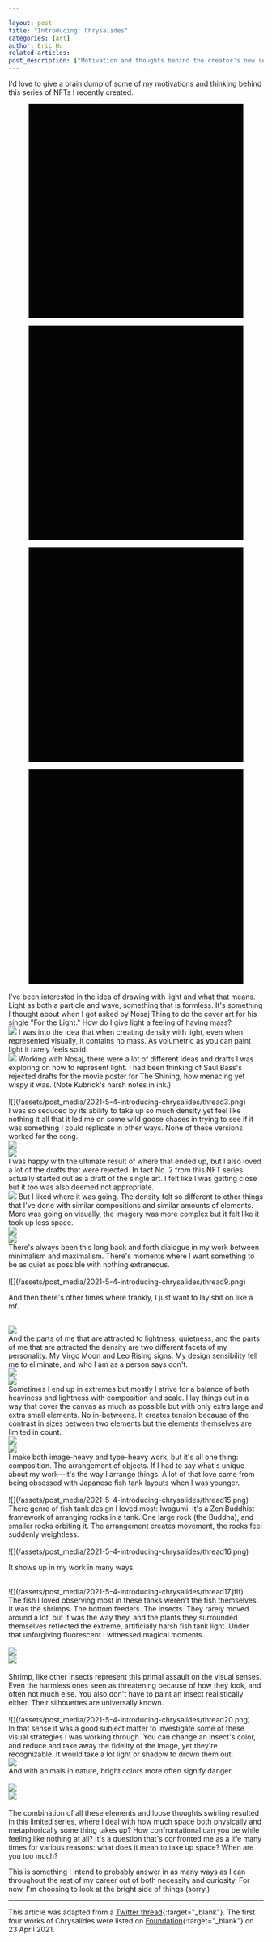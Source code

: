 ```yaml
---

layout: post
title: "Introducing: Chrysalides"
categories: [art]
author: Eric Hu
related-articles:
post_description: ["Motivation and thoughts behind the creator's new series of digital artwork."]
---
```


<script>
  document.addEventListener("DOMContentLoaded", function() {
  var lazyImages = [].slice.call(document.querySelectorAll("img.lazy"));

  if ("IntersectionObserver" in window) {
    let lazyImageObserver = new IntersectionObserver(function(entries, observer) {
      entries.forEach(function(entry) {
        if (entry.isIntersecting) {
          let lazyImage = entry.target;
          lazyImage.src = lazyImage.dataset.src;
          lazyImage.classList.remove("lazy");
          lazyImageObserver.unobserve(lazyImage);
          fetch('https://ipfs.io/ipfs/Qmdp2T77ut3fP5pZ14UrJvXwKGVMoqchF6g8Wn5aMDubsn/metadata.json')
            .then(response => response.json())
            .then(data => {
              document.getElementById("one").innerHTML = data.name;
            });
              fetch('https://ipfs.io/ipfs/QmQMUEGRd8PHgsU8UwmGMnPBPBomwhj7dJCGmnnzdG3fnT/metadata.json')
            .then(response => response.json())
            .then(data => {
              document.getElementById("two").innerHTML = data.name;
            });
            fetch('https://ipfs.io/ipfs/QmcJ3G5VnYS4auySrHvTHEfc7xhYaPsGedqYAg62yK28Jk/metadata.json')
            .then(response => response.json())
            .then(data => {
              document.getElementById("three").innerHTML = data.name;
            });
              fetch('https://ipfs.io/ipfs/QmV68nSEg5KzcFE8E55gzXodYq7ZMrMFy6eSZabpn54KQM/metadata.json')
            .then(response => response.json())
            .then(data => {
              document.getElementById("four").innerHTML = data.name;
            });
        }
      });
    });

    lazyImages.forEach(function(lazyImage) {
      lazyImageObserver.observe(lazyImage);
    });
  } else {
    // Possibly fall back to event handlers here
  }
});
</script>

<style>
    figure {
      margin-bottom: 0px!important;
    }
    .img-full {
      max-width: 60%!important;
    }

    .lazy {
      width: 100%;
    }
</style>

I'd love to give a brain dump of some of my motivations and thinking behind this series of NFTs I recently created.

<div class="row">
  <div class="col- col-sm-6">
    <figure class="figure">
      <image class="lazy" src="data:image/gif;base64,R0lGODlhAQABAIAAAAUEBAAAACwAAAAAAQABAAACAkQBADs=" data-src="https://ipfs.io/ipfs/QmdTYAp64EJPfKUmNUEwwyL9u9hpTsx6zmR24SNkPHhTxL/nft.png" />
      <figcaption class="figure-caption" id="one"></figcaption>
    </figure>
  </div>
  <div class="col- col-sm-6">
    <figure class="figure">
      <image class="lazy" src="data:image/gif;base64,R0lGODlhAQABAIAAAAUEBAAAACwAAAAAAQABAAACAkQBADs=" data-src="https://ipfs.io/ipfs/QmeYre1gcRHniBJiiTxUxbLfCs5BbFKW36BawamF6446Zo/nft.png" />
      <figcaption class="figure-caption" id="two"></figcaption>
    </figure>
  </div>
</div>

<div class="row">
  <div class="col- col-sm-6">
    <figure class="figure">
      <image class="lazy" src="data:image/gif;base64,R0lGODlhAQABAIAAAAUEBAAAACwAAAAAAQABAAACAkQBADs=" data-src="https://ipfs.io/ipfs/QmUNED5ZvCZYoNcztcaf1hdLdasRfXVXVVS1aZuKPxk1xy/nft.png" />
      <figcaption class="figure-caption" id="three"></figcaption>
    </figure>
  </div>
  <div class="col- col-sm-6">
    <figure class="figure">
      <image class="lazy" src="data:image/gif;base64,R0lGODlhAQABAIAAAAUEBAAAACwAAAAAAQABAAACAkQBADs=" data-src="https://ipfs.io/ipfs/QmNPTC7VXxS39TVQsMHnJAGE51FuzPnFSf7qyobndJXzCs/nft.png" />
      <figcaption class="figure-caption" id="four"></figcaption>
    </figure>
  </div>
</div>
<br />
I've been interested in the idea of drawing with light and what that means. Light as both a particle and wave, something that is formless. It's something I thought about when I got asked by Nosaj Thing to do the cover art for his single "For the Light." How do I give light a feeling of having mass?
<br />
<image class="img-full mb-3" src="/assets/post_media/2021-5-4-introducing-chrysalides/thread1.jfif" />
I was into the idea that when creating density with light, even when represented visually, it contains no mass. As volumetric as you can paint light it rarely feels solid.
<br />
<image class="img-full mb-3" src="/assets/post_media/2021-5-4-introducing-chrysalides/thread2.jfif" />
Working with Nosaj, there were a lot of different ideas and drafts I was exploring on how to represent light. I had been thinking of Saul Bass's rejected drafts for the movie poster for The Shining, how menacing yet wispy it was. (Note Kubrick's harsh notes in ink.)
<br />
<br />
![](/assets/post_media/2021-5-4-introducing-chrysalides/thread3.png)
<br />
I was so seduced by its ability to take up so much density yet feel like nothing it all that it led me on some wild goose chases in trying to see if it was something I could replicate in other ways. None of these versions worked for the song.
<br />
<div class="row mb-3 mt-4">
  <div class="col- col-sm-6 mb-3">
    <image src="/assets/post_media/2021-5-4-introducing-chrysalides/thread4.jfif" />
  </div>
  <div class="col- col-sm-6 mb-3">
    <image src="/assets/post_media/2021-5-4-introducing-chrysalides/thread5.jfif" />
  </div>
</div>
I was happy with the ultimate result of where that ended up, but I also loved a lot of the drafts that were rejected. In fact No. 2 from this NFT series actually started out as a draft of the single art. I felt like I was getting close but it too was also deemed not appropriate.
<br />
<image class="img-full mb-3" src="/assets/post_media/2021-5-4-introducing-chrysalides/thread6.jfif" />
But I liked where it was going. The density felt so different to other things that I've done with similar compositions and similar amounts of elements. More was going on visually, the imagery was more complex but it felt like it took up less space.
<br />
<div class="row mb-3 mt-4">
  <div class="col- col-sm-6 mb-3">
    <image src="/assets/post_media/2021-5-4-introducing-chrysalides/thread7.jfif" />
  </div>
  <div class="col- col-sm-6 mb-3">
    <image src="/assets/post_media/2021-5-4-introducing-chrysalides/thread8.jfif" />
  </div>
</div>
There's always been this long back and forth dialogue in my work between minimalism and maximalism. There's moments where I want something to be as quiet as possible with nothing extraneous.
<br />
<br />
![](/assets/post_media/2021-5-4-introducing-chrysalides/thread9.png)
<br />
<p class="lead text-center mb-0">
  And then there's other times where frankly, I just want to lay shit on like a mf.
</p>
<br />
<image class="img-full" src="/assets/post_media/2021-5-4-introducing-chrysalides/thread10.jfif" />
<br />
And the parts of me that are attracted to lightness, quietness, and the parts of me that are attracted the density are two different facets of my personality. My Virgo Moon and Leo Rising signs. My design sensibility tell me to eliminate, and who I am as a person says don't.
<br />
<div class="row mb-3 mt-4">
  <div class="col- col-sm-6 mb-3">
    <image src="/assets/post_media/2021-5-4-introducing-chrysalides/thread11.jfif" />
  </div>
  <div class="col- col-sm-6 mb-3">
    <image src="/assets/post_media/2021-5-4-introducing-chrysalides/thread12.jfif" />
  </div>
</div>
Sometimes I end up in extremes but mostly I strive for a balance of both heaviness and lightness with composition and scale. I lay things out in a way that cover the canvas as much as possible but with only extra large and extra small elements. No in-betweens. It creates tension because of the contrast in sizes between two elements but the elements themselves are limited in count.
<br />
<div class="row mb-3 mt-4">
  <div class="col- col-sm-6 mb-3 align-self-center">
    <image src="/assets/post_media/2021-5-4-introducing-chrysalides/thread13.jfif" />
  </div>
  <div class="col- col-sm-6 mb-3 align-self-center">
    <image src="/assets/post_media/2021-5-4-introducing-chrysalides/thread14.png" />
  </div>
</div>
I make both image-heavy and type-heavy work, but it's all one thing: composition. The arrangement of objects. If I had to say what's unique about my work—it's the way I arrange things. A lot of that love came from being obsessed with Japanese fish tank layouts when I was younger.
<br />
<br />
![](/assets/post_media/2021-5-4-introducing-chrysalides/thread15.png)
<br />
There genre of fish tank design I loved most: Iwagumi. It's a Zen Buddhist framework of arranging rocks in a tank. One large rock (the Buddha), and smaller rocks orbiting it. The arrangement creates movement, the rocks feel suddenly weightless.
<br />
<br />
![](/assets/post_media/2021-5-4-introducing-chrysalides/thread16.png)
<br />
<p class="lead text-center">
  It shows up in my work in many ways.
</p>
<br />
![](/assets/post_media/2021-5-4-introducing-chrysalides/thread17.jfif)
<br />
The fish I loved observing most in these tanks weren't the fish themselves. It was the shrimps. The bottom feeders. The insects. They rarely moved around a lot, but it was the way they, and the plants they surrounded themselves reflected the extreme, artificially harsh fish tank light. Under that unforgiving fluorescent I witnessed magical moments.
<br />
<br />
<div class="row">
  <div class="col- col-sm-6 mb-3 align-self-center">
    <image src="/assets/post_media/2021-5-4-introducing-chrysalides/thread18.jfif" />
  </div>
  <div class="col- col-sm-6 mb-3 align-self-center">
    <image src="/assets/post_media/2021-5-4-introducing-chrysalides/thread19.jfif" />
  </div>
</div>
<br />
Shrimp, like other insects represent this primal assault on the visual senses. Even the harmless ones seen as threatening because of how they look, and often not much else. You also don't have to paint an insect realistically either. Their silhouettes are universally known.
<br />
<br />
![](/assets/post_media/2021-5-4-introducing-chrysalides/thread20.png)
<br />
In that sense it was a good subject matter to investigate some of these visual strategies I was working through. You can change an insect's color, and reduce and take away the fidelity of the image, yet they're recognizable. It would take a lot light or shadow to drown them out.
<br />
<image class="img-full mb-3" src="/assets/post_media/2021-5-4-introducing-chrysalides/thread21.jfif" />
<br />
And with animals in nature, bright colors more often signify danger.
<br />
<br />
<div class="row">
  <div class="col- col-sm-6 mb-3 align-self-center">
    <image src="/assets/post_media/2021-5-4-introducing-chrysalides/thread22.png" />
  </div>
  <div class="col- col-sm-6 mb-3 align-self-center">
    <image src="/assets/post_media/2021-5-4-introducing-chrysalides/thread23.png" />
  </div>
</div>
<br />
The combination of all these elements and loose thoughts swirling resulted in this limited series, where I deal with how much space both physically and metaphorically some thing takes up? How confrontational can you be while feeling like nothing at all? It's a question that's confronted me as a life many times for various reasons: what does it mean to take up space? When are you too much?

This is something I intend to probably answer in as many ways as I can throughout the rest of my career out of both necessity and curiosity. For now, I'm choosing to look at the bright side of things (sorry.)

---
This article was adapted from a [Twitter thread](https://twitter.com/_EricHu/status/1385344481516560389){:target="_blank"}. The first four works of Chrysalides were listed on [Foundation](https://foundation.app/eric){:target="_blank"} on 23 April 2021.